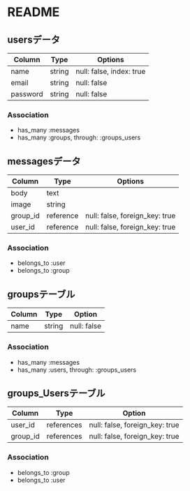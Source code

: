 # README

##  usersデータ

|Column|Type|Options|
|-----|----|-------|
|name|string|null: false, index: true|
|email|string|null: false|
|password|string|null: false|

### Association
- has_many :messages
- has_many :groups, through: :groups_users

##  messagesデータ

|Column|Type|Options|
|-----|----|-------|
|body|text||
|image|string||
|group_id|reference|null: false, foreign_key: true|
|user_id|reference|null: false, foreign_key: true|

### Association
- belongs_to :user
- belongs_to :group

## groupsテーブル

|Column|Type|Option|
|------|----|------|
|name|string|null: false|

### Association
- has_many :messages
- has_many :users, through: :groups_users

## groups_Usersテーブル

|Column|Type|Option|
|------|----|------|
|user_id|references|null: false, foreign_key: true|
|group_id|references|null: false, foreign_key: true|

### Association
- belongs_to :group
- belongs_to :user